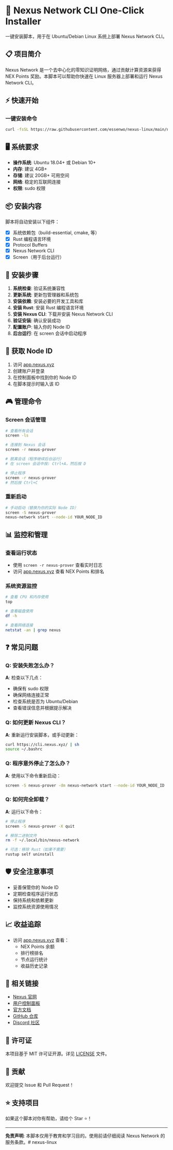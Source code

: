# 🚀 Nexus Network CLI One-Click Installer

一键安装脚本，用于在 Ubuntu/Debian Linux 系统上部署 Nexus Network CLI。

## 📋 项目简介

Nexus Network 是一个去中心化的零知识证明网络，通过贡献计算资源来获得 NEX Points 奖励。本脚本可以帮助你快速在 Linux 服务器上部署和运行 Nexus Network CLI。

## ⚡ 快速开始

### 一键安装命令

```bash
curl -fsSL https://raw.githubusercontent.com/essenwo/nexus-linux/main/nexus_final.sh | bash
```

## 🖥️ 系统要求

- **操作系统**: Ubuntu 18.04+ 或 Debian 10+
- **内存**: 建议 4GB+
- **存储**: 建议 20GB+ 可用空间
- **网络**: 稳定的互联网连接
- **权限**: sudo 权限

## 📦 安装内容

脚本将自动安装以下组件：

- [x] 系统依赖包（build-essential, cmake, 等）
- [x] Rust 编程语言环境
- [x] Protocol Buffers
- [x] Nexus Network CLI
- [x] Screen（用于后台运行）

## 🔧 安装步骤

1. **系统检查**: 验证系统兼容性
2. **更新系统**: 更新包管理器和系统包
3. **安装依赖**: 安装必要的开发工具和库
4. **安装 Rust**: 安装 Rust 编程语言环境
5. **安装 Nexus CLI**: 下载并安装 Nexus Network CLI
6. **验证安装**: 确认安装成功
7. **配置账户**: 输入你的 Node ID
8. **后台运行**: 在 screen 会话中启动程序

## 📱 获取 Node ID

1. 访问 [app.nexus.xyz](https://app.nexus.xyz)
2. 创建账户并登录
3. 在控制面板中找到你的 Node ID
4. 在脚本提示时输入该 ID

## 🎮 管理命令

### Screen 会话管理

```bash
# 查看所有会话
screen -ls

# 连接到 Nexus 会话
screen -r nexus-prover

# 脱离会话（程序继续后台运行）
# 在 screen 会话中按: Ctrl+A，然后按 D

# 停止程序
screen -r nexus-prover
# 然后按 Ctrl+C
```

### 重新启动

```bash
# 手动启动（替换为你的实际 Node ID）
screen -S nexus-prover
nexus-network start --node-id YOUR_NODE_ID
```

## 📊 监控和管理

### 查看运行状态
- 使用 `screen -r nexus-prover` 查看实时日志
- 访问 [app.nexus.xyz](https://app.nexus.xyz) 查看 NEX Points 和排名

### 系统资源监控
```bash
# 查看 CPU 和内存使用
top

# 查看磁盘使用
df -h

# 查看网络连接
netstat -an | grep nexus
```

## ❓ 常见问题

### Q: 安装失败怎么办？
**A**: 检查以下几点：
- 确保有 sudo 权限
- 确保网络连接正常
- 检查系统是否为 Ubuntu/Debian
- 查看错误信息并根据提示解决

### Q: 如何更新 Nexus CLI？
**A**: 重新运行安装脚本，或手动更新：
```bash
curl https://cli.nexus.xyz/ | sh
source ~/.bashrc
```

### Q: 程序意外停止了怎么办？
**A**: 使用以下命令重新启动：
```bash
screen -S nexus-prover -dm nexus-network start --node-id YOUR_NODE_ID
```

### Q: 如何完全卸载？
**A**: 运行以下命令：
```bash
# 停止程序
screen -S nexus-prover -X quit

# 移除二进制文件
rm -f ~/.local/bin/nexus-network

# 可选：移除 Rust（如果不需要）
rustup self uninstall
```

## 🛡️ 安全注意事项

- 妥善保管你的 Node ID
- 定期检查程序运行状态
- 保持系统和依赖更新
- 监控系统资源使用情况

## 📈 收益追踪

- 访问 [app.nexus.xyz](https://app.nexus.xyz) 查看：
  - NEX Points 余额
  - 排行榜排名
  - 节点运行统计
  - 收益历史记录

## 🔗 相关链接

- [Nexus 官网](https://nexus.xyz)
- [用户控制面板](https://app.nexus.xyz)
- [官方文档](https://docs.nexus.xyz)
- [GitHub 仓库](https://github.com/nexus-xyz)
- [Discord 社区](https://discord.gg/nexus)

## 📄 许可证

本项目基于 MIT 许可证开源。详见 [LICENSE](LICENSE) 文件。

## 🤝 贡献

欢迎提交 Issue 和 Pull Request！

## ⭐ 支持项目

如果这个脚本对你有帮助，请给个 Star ⭐！

---

**免责声明**: 本脚本仅用于教育和学习目的。使用前请仔细阅读 Nexus Network 的服务条款。# nexus-linux
